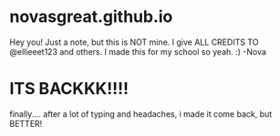 # novasgreat.github.io
Hey you! Just a note, but this is NOT mine. I give ALL CREDITS TO @ellieeet123 and others. I made this for my school so yeah. :) -Nova


# ITS BACKKK!!!!
finally.... after a lot of typing and headaches, i made it come back, but BETTER!
